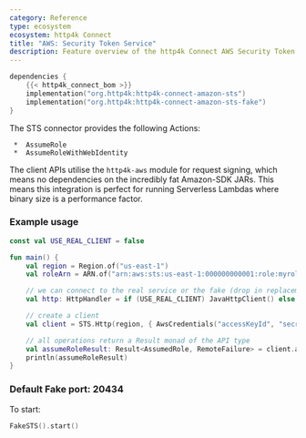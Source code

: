 ```yaml
---
category: Reference
type: ecosystem
ecosystem: http4k Connect
title: "AWS: Security Token Service"
description: Feature overview of the http4k Connect AWS Security Token Service modules
---
```


```kotlin
dependencies {
    {{< http4k_connect_bom >}}
    implementation("org.http4k:http4k-connect-amazon-sts")
    implementation("org.http4k:http4k-connect-amazon-sts-fake")
}
```


The STS connector provides the following Actions:

     *  AssumeRole
     *  AssumeRoleWithWebIdentity

The client APIs utilise the `http4k-aws` module for request signing, which means no dependencies on the incredibly fat
Amazon-SDK JARs. This means this integration is perfect for running Serverless Lambdas where binary size is a
performance factor.

### Example usage

```kotlin
const val USE_REAL_CLIENT = false

fun main() {
    val region = Region.of("us-east-1")
    val roleArn = ARN.of("arn:aws:sts:us-east-1:000000000001:role:myrole")

    // we can connect to the real service or the fake (drop in replacement)
    val http: HttpHandler = if (USE_REAL_CLIENT) JavaHttpClient() else FakeSTS()

    // create a client
    val client = STS.Http(region, { AwsCredentials("accessKeyId", "secretKey") }, http.debug())

    // all operations return a Result monad of the API type
    val assumeRoleResult: Result<AssumedRole, RemoteFailure> = client.assumeRole(roleArn, "sessionId")
    println(assumeRoleResult)
}
```

### Default Fake port: 20434

To start:

```kotlin
FakeSTS().start()
```
